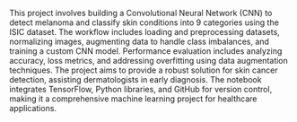 This project involves building a Convolutional Neural Network (CNN) to detect melanoma and classify skin conditions into 9 categories using the ISIC dataset. The workflow includes loading and preprocessing datasets, normalizing images, augmenting data to handle class imbalances, and training a custom CNN model. Performance evaluation includes analyzing accuracy, loss metrics, and addressing overfitting using data augmentation techniques. The project aims to provide a robust solution for skin cancer detection, assisting dermatologists in early diagnosis. The notebook integrates TensorFlow, Python libraries, and GitHub for version control, making it a comprehensive machine learning project for healthcare applications.


